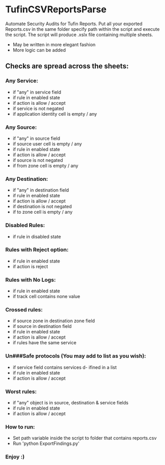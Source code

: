 # TufinCSVReportsParse

Automate Security Audits for Tufin Reports.
Put all your exported Reports.csv in the same folder specify path within the script and execute the script.
The script will produce .xslx file containing multiple sheets.

* May be written in more elegant fashion
* More logic can be added

## Checks are spread across the sheets:

### Any Service:
- if "any" in service field
- if rule in enabled state
- if action is allow / accept
- if service is not negated
- if application identity cell is empty / any

### Any Source:
- if "any" in source field
- if source user cell is empty / any
- if rule in enabled state
- if action is allow / accept
- if source is not negated
- if from zone cell is empty / any

### Any Destination:
- if "any" in destination field
- if rule in enabled state
- if action is allow / accept
- if destination is not negated
- if to zone cell is empty / any

### Disabled Rules:
- if rule in disabled state
  
### Rules with Reject option:
- if rule in enabled state
- if action is reject
 
### Rules with No Logs:
- if rule in enabled state
- if track cell contains none value

### Crossed rules:
- if source zone in destination zone field
- if source in destination field
- if rule in enabled state
- if action is allow / accept
- if rules have the same service

### Un###Safe protocols (You may add to list as you wish):
- if service field contains services d- ifined in a list
- if rule in enabled state
- if action is allow / accept

### Worst rules:
- if "any" object is in source, destination & service fields
- if rule in enabled state
- if action is allow / accept

### How to run:
- Set path variable inside the script to folder that contains reports.csv
- Run 'python ExportFindings.py' 


### Enjoy :)
